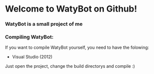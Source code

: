 # Welcome to WatyBot on Github!

### WatyBot is a small project of me

### Compiling WatyBot:
If you want to compile WatyBot yourself, you need to have the folowing:
* Visual Studio (2012)


Just open the project, change the build directorys and compile :)
